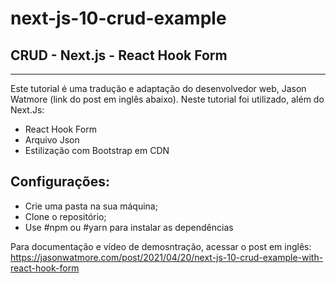 # next-js-10-crud-example

## CRUD - Next.js - React Hook Form
_______________________________________

Este tutorial é uma tradução e adaptação do desenvolvedor web, Jason Watmore (link do post em inglês abaixo).
Neste tutorial foi utilizado, além do Next.Js:
- React Hook Form
- Arquivo Json
- Estilização com Bootstrap em CDN

## Configurações:
- Crie uma pasta na sua máquina;
- Clone o repositório;
- Use #npm ou #yarn para instalar as dependências

Para documentação e vídeo de demosntração, acessar o post em inglês: https://jasonwatmore.com/post/2021/04/20/next-js-10-crud-example-with-react-hook-form
